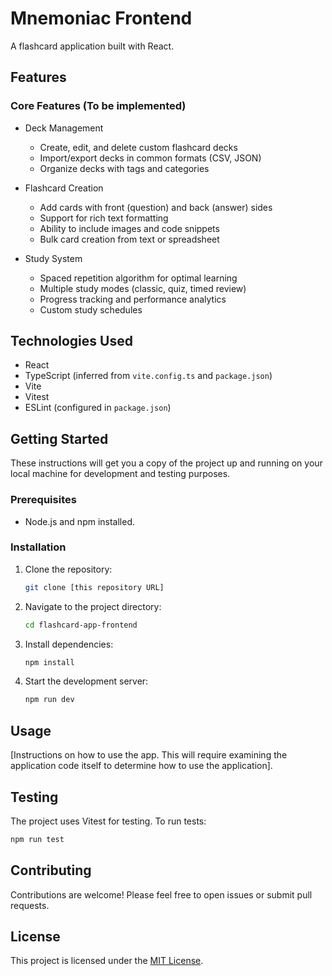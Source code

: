 # Mnemoniac Frontend 

A flashcard application built with React.

## Features

### Core Features (To be implemented)
* Deck Management
  - Create, edit, and delete custom flashcard decks
  - Import/export decks in common formats (CSV, JSON)
  - Organize decks with tags and categories

* Flashcard Creation
  - Add cards with front (question) and back (answer) sides
  - Support for rich text formatting
  - Ability to include images and code snippets
  - Bulk card creation from text or spreadsheet

* Study System
  - Spaced repetition algorithm for optimal learning
  - Multiple study modes (classic, quiz, timed review)
  - Progress tracking and performance analytics
  - Custom study schedules

## Technologies Used

* React
* TypeScript (inferred from `vite.config.ts` and `package.json`)
* Vite
* Vitest
* ESLint (configured in `package.json`)

## Getting Started

These instructions will get you a copy of the project up and running on your local machine for development and testing purposes.

### Prerequisites

* Node.js and npm installed.

### Installation

1. Clone the repository:
   ```bash
   git clone [this repository URL]
   ```
2. Navigate to the project directory:
   ```bash
   cd flashcard-app-frontend
   ```
3. Install dependencies:
   ```bash
   npm install
   ```
4. Start the development server:
   ```bash
   npm run dev
   ```

## Usage

[Instructions on how to use the app.  This will require examining the application code itself to determine how to use the application].

## Testing

The project uses Vitest for testing.  To run tests:

```bash
npm run test
```

## Contributing

Contributions are welcome! Please feel free to open issues or submit pull requests.

## License

This project is licensed under the [MIT License](LICENSE.txt).
